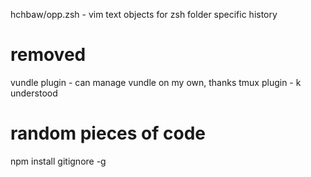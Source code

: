 hchbaw/opp.zsh - vim text objects for zsh
folder specific history

# removed
vundle plugin - can manage vundle on my own, thanks
tmux plugin - k understood

# random pieces of code
npm install gitignore -g
